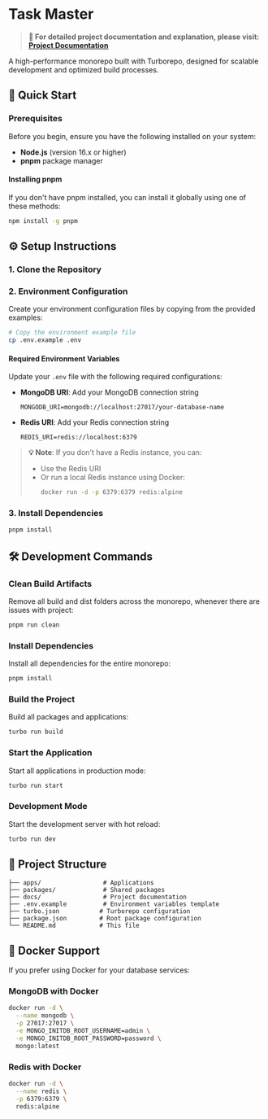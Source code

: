 # Task Master

> **📖 For detailed project documentation and explanation, please visit: [Project Documentation](https://docs.google.com/document/d/1V2UdXDAeE1iRs6zQpTVHdb4T5nWZXshNNd9qStffN0E/edit?usp=sharing)**

A high-performance monorepo built with Turborepo, designed for scalable development and optimized build processes.

## 🚀 Quick Start

### Prerequisites

Before you begin, ensure you have the following installed on your system:

- **Node.js** (version 16.x or higher)
- **pnpm** package manager

#### Installing pnpm

If you don't have pnpm installed, you can install it globally using one of these methods:

```bash
npm install -g pnpm
```

## ⚙️ Setup Instructions

### 1. Clone the Repository

### 2. Environment Configuration

Create your environment configuration files by copying from the provided examples:

```bash
# Copy the environment example file
cp .env.example .env
```

#### Required Environment Variables

Update your `.env` file with the following required configurations:

- **MongoDB URI**: Add your MongoDB connection string

  ```
  MONGODB_URI=mongodb://localhost:27017/your-database-name
  ```

- **Redis URI**: Add your Redis connection string
  ```
  REDIS_URI=redis://localhost:6379
  ```

> **💡 Note**: If you don't have a Redis instance, you can:
>
> - Use the Redis URI
> - Or run a local Redis instance using Docker:
>   ```bash
>   docker run -d -p 6379:6379 redis:alpine
>   ```

### 3. Install Dependencies

```bash
pnpm install
```

## 🛠️ Development Commands

### Clean Build Artifacts

Remove all build and dist folders across the monorepo, whenever there are issues with project:

```bash
pnpm run clean
```

### Install Dependencies

Install all dependencies for the entire monorepo:

```bash
pnpm install
```

### Build the Project

Build all packages and applications:

```bash
turbo run build
```

### Start the Application

Start all applications in production mode:

```bash
turbo run start
```

### Development Mode

Start the development server with hot reload:

```bash
turbo run dev
```

## 📁 Project Structure

```
├── apps/                 # Applications
├── packages/             # Shared packages
├── docs/                 # Project documentation
├── .env.example          # Environment variables template
├── turbo.json           # Turborepo configuration
├── package.json         # Root package configuration
└── README.md            # This file
```

## 🐳 Docker Support

If you prefer using Docker for your database services:

### MongoDB with Docker

```bash
docker run -d \
  --name mongodb \
  -p 27017:27017 \
  -e MONGO_INITDB_ROOT_USERNAME=admin \
  -e MONGO_INITDB_ROOT_PASSWORD=password \
  mongo:latest
```

### Redis with Docker

```bash
docker run -d \
  --name redis \
  -p 6379:6379 \
  redis:alpine
```
